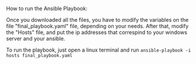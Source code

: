 How to run the Ansible Playbook:

Once you downloaded all the files, you have to modify the variables on the file "final_playbook.yaml" file, depending on your needs.
After that, modify the "Hosts" file, and put the ip addresses that correspind to your windows server and your ansible.

To run the playbook, just open a linux terminal and run `ansible-playbook -i hosts final_playbook.yaml`
